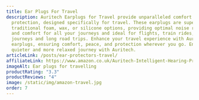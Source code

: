 ```yaml
---
title: Ear Plugs For Travel
description: Auritech Earplugs for Travel provide unparalleled comfort and
  protection, designed specifically for travel. These earplugs are superior to
  traditional foam, wax, or silicone options, providing optimal noise reduction
  and comfort for all your journeys and ideal for flights, train rides, bus
  journeys and long road trips. Enhance your travel experience with Auritech
  earplugs, ensuring comfort, peace, and protection wherever you go. Enjoy a
  quieter and more relaxed journey with Auritech.
articleLink: /posts/ear-protectors-travel/
affiliateLink: https://www.amazon.co.uk/Auritech-Intelligent-Hearing-Protection-Travelling/dp/B06XHJS2CN?maas=maas_adg_B712973BB0ED60C73CFF79DDAC5FD568_afap_abs&ref_=aa_maas&tag=maas
imageAlt: Ear plugs for travelling
productRating: "3.3"
productReviews: "4"
image: /static/img/amazon-travel.jpg
order: 7
---
```


